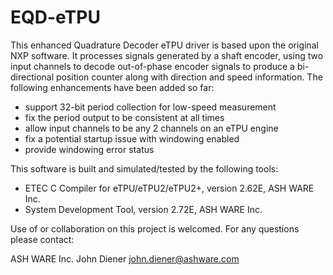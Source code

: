 # EQD-eTPU
This enhanced Quadrature Decoder eTPU driver is based upon the original NXP software. It processes signals generated by a shaft encoder, using two input channels to decode out-of-phase encoder signals to produce a bi-directional position counter along with direction and speed information.  The following enhancements have been added so far:

- support 32-bit period collection for low-speed measurement
- fix the period output to be consistent at all times
- allow input channels to be any 2 channels on an eTPU engine
- fix a potential startup issue with windowing enabled
- provide windowing error status

This software is built and simulated/tested by the following tools:

- ETEC C Compiler for eTPU/eTPU2/eTPU2+, version 2.62E, ASH WARE Inc.
- System Development Tool, version 2.72E, ASH WARE Inc.

Use of or collaboration on this project is welcomed. For any questions please contact:

ASH WARE Inc. John Diener john.diener@ashware.com
